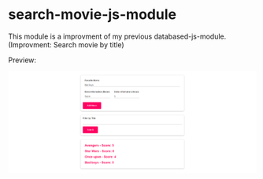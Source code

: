 # search-movie-js-module
This module is a improvment of my previous databased-js-module. (Improvment:  Search movie by title)

Preview:

<img src="./demo/image.png">
